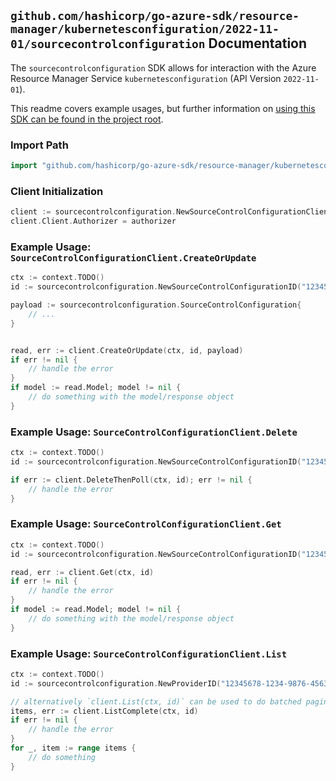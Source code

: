 
## `github.com/hashicorp/go-azure-sdk/resource-manager/kubernetesconfiguration/2022-11-01/sourcecontrolconfiguration` Documentation

The `sourcecontrolconfiguration` SDK allows for interaction with the Azure Resource Manager Service `kubernetesconfiguration` (API Version `2022-11-01`).

This readme covers example usages, but further information on [using this SDK can be found in the project root](https://github.com/hashicorp/go-azure-sdk/tree/main/docs).

### Import Path

```go
import "github.com/hashicorp/go-azure-sdk/resource-manager/kubernetesconfiguration/2022-11-01/sourcecontrolconfiguration"
```


### Client Initialization

```go
client := sourcecontrolconfiguration.NewSourceControlConfigurationClientWithBaseURI("https://management.azure.com")
client.Client.Authorizer = authorizer
```


### Example Usage: `SourceControlConfigurationClient.CreateOrUpdate`

```go
ctx := context.TODO()
id := sourcecontrolconfiguration.NewSourceControlConfigurationID("12345678-1234-9876-4563-123456789012", "example-resource-group", "clusterRpValue", "clusterResourceValue", "clusterValue", "sourceControlConfigurationValue")

payload := sourcecontrolconfiguration.SourceControlConfiguration{
	// ...
}


read, err := client.CreateOrUpdate(ctx, id, payload)
if err != nil {
	// handle the error
}
if model := read.Model; model != nil {
	// do something with the model/response object
}
```


### Example Usage: `SourceControlConfigurationClient.Delete`

```go
ctx := context.TODO()
id := sourcecontrolconfiguration.NewSourceControlConfigurationID("12345678-1234-9876-4563-123456789012", "example-resource-group", "clusterRpValue", "clusterResourceValue", "clusterValue", "sourceControlConfigurationValue")

if err := client.DeleteThenPoll(ctx, id); err != nil {
	// handle the error
}
```


### Example Usage: `SourceControlConfigurationClient.Get`

```go
ctx := context.TODO()
id := sourcecontrolconfiguration.NewSourceControlConfigurationID("12345678-1234-9876-4563-123456789012", "example-resource-group", "clusterRpValue", "clusterResourceValue", "clusterValue", "sourceControlConfigurationValue")

read, err := client.Get(ctx, id)
if err != nil {
	// handle the error
}
if model := read.Model; model != nil {
	// do something with the model/response object
}
```


### Example Usage: `SourceControlConfigurationClient.List`

```go
ctx := context.TODO()
id := sourcecontrolconfiguration.NewProviderID("12345678-1234-9876-4563-123456789012", "example-resource-group", "clusterRpValue", "clusterResourceValue", "clusterValue")

// alternatively `client.List(ctx, id)` can be used to do batched pagination
items, err := client.ListComplete(ctx, id)
if err != nil {
	// handle the error
}
for _, item := range items {
	// do something
}
```
